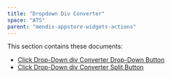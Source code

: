 ```yaml
---
title: "Dropdown Div Converter"
space: "ATS" 
parent: "mendix-appstore-widgets-actions"
---
```


This section contains these documents:

* [Click Drop-Down div Converter Drop-Down Button](click-dropdown-div-converter-dropdown-button)
* [Click Drop-Down div Converter Split Button](click-dropdown-div-converter-split-button)

